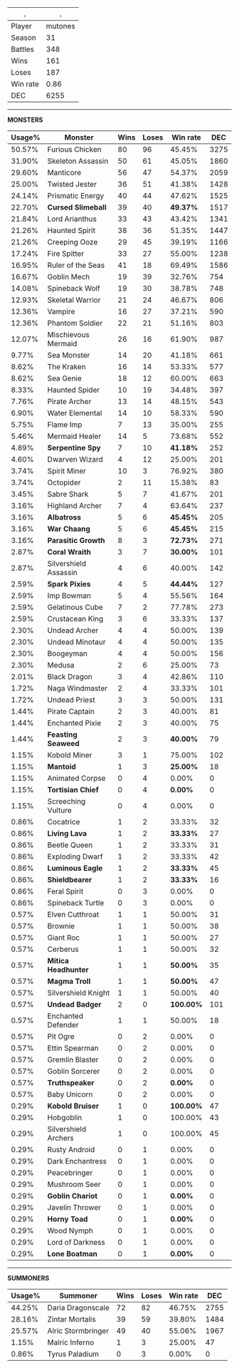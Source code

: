.|.
|-|-
Player|mutones
Season|31
Battles|348
Wins|161
Loses|187
Win rate|0.86
DEC|6255

---
**MONSTERS**

Usage%|Monster|Wins|Loses|Win rate|DEC|
-|-|-|-|-|-|
50.57%|Furious Chicken|80|96|45.45%|3275|
31.90%|Skeleton Assassin|50|61|45.05%|1860|
29.60%|Manticore|56|47|54.37%|2059|
25.00%|Twisted Jester|36|51|41.38%|1428|
24.14%|Prismatic Energy|40|44|47.62%|1525|
22.70%|**Cursed Slimeball**|39|40|**49.37%**|1517|
21.84%|Lord Arianthus|33|43|43.42%|1341|
21.26%|Haunted Spirit|38|36|51.35%|1447|
21.26%|Creeping Ooze|29|45|39.19%|1166|
17.24%|Fire Spitter|33|27|55.00%|1238|
16.95%|Ruler of the Seas|41|18|69.49%|1586|
16.67%|Goblin Mech|19|39|32.76%|754|
14.08%|Spineback Wolf|19|30|38.78%|748|
12.93%|Skeletal Warrior|21|24|46.67%|806|
12.36%|Vampire|16|27|37.21%|590|
12.36%|Phantom Soldier|22|21|51.16%|803|
12.07%|Mischievous Mermaid|26|16|61.90%|987|
9.77%|Sea Monster|14|20|41.18%|661|
8.62%|The Kraken|16|14|53.33%|577|
8.62%|Sea Genie|18|12|60.00%|663|
8.33%|Haunted Spider|10|19|34.48%|397|
7.76%|Pirate Archer|13|14|48.15%|543|
6.90%|Water Elemental|14|10|58.33%|590|
5.75%|Flame Imp|7|13|35.00%|255|
5.46%|Mermaid Healer|14|5|73.68%|552|
4.89%|**Serpentine Spy**|7|10|**41.18%**|252|
4.60%|Dwarven Wizard|4|12|25.00%|201|
3.74%|Spirit Miner|10|3|76.92%|380|
3.74%|Octopider|2|11|15.38%|83|
3.45%|Sabre Shark|5|7|41.67%|201|
3.16%|Highland Archer|7|4|63.64%|237|
3.16%|**Albatross**|5|6|**45.45%**|205|
3.16%|**War Chaang**|5|6|**45.45%**|215|
3.16%|**Parasitic Growth**|8|3|**72.73%**|271|
2.87%|**Coral Wraith**|3|7|**30.00%**|101|
2.87%|Silvershield Assassin|4|6|40.00%|142|
2.59%|**Spark Pixies**|4|5|**44.44%**|127|
2.59%|Imp Bowman|5|4|55.56%|164|
2.59%|Gelatinous Cube|7|2|77.78%|273|
2.59%|Crustacean King|3|6|33.33%|137|
2.30%|Undead Archer|4|4|50.00%|139|
2.30%|Undead Minotaur|4|4|50.00%|135|
2.30%|Boogeyman|4|4|50.00%|156|
2.30%|Medusa|2|6|25.00%|73|
2.01%|Black Dragon|3|4|42.86%|110|
1.72%|Naga Windmaster|2|4|33.33%|101|
1.72%|Undead Priest|3|3|50.00%|131|
1.44%|Pirate Captain|2|3|40.00%|81|
1.44%|Enchanted Pixie|2|3|40.00%|75|
1.44%|**Feasting Seaweed**|2|3|**40.00%**|79|
1.15%|Kobold Miner|3|1|75.00%|102|
1.15%|**Mantoid**|1|3|**25.00%**|18|
1.15%|Animated Corpse|0|4|0.00%|0|
1.15%|**Tortisian Chief**|0|4|**0.00%**|0|
1.15%|Screeching Vulture|0|4|0.00%|0|
0.86%|Cocatrice|1|2|33.33%|32|
0.86%|**Living Lava**|1|2|**33.33%**|27|
0.86%|Beetle Queen|1|2|33.33%|31|
0.86%|Exploding Dwarf|1|2|33.33%|42|
0.86%|**Luminous Eagle**|1|2|**33.33%**|45|
0.86%|**Shieldbearer**|1|2|**33.33%**|16|
0.86%|Feral Spirit|0|3|0.00%|0|
0.86%|Spineback Turtle|0|3|0.00%|0|
0.57%|Elven Cutthroat|1|1|50.00%|31|
0.57%|Brownie|1|1|50.00%|38|
0.57%|Giant Roc|1|1|50.00%|27|
0.57%|Cerberus|1|1|50.00%|32|
0.57%|**Mitica Headhunter**|1|1|**50.00%**|35|
0.57%|**Magma Troll**|1|1|**50.00%**|47|
0.57%|Silvershield Knight|1|1|50.00%|40|
0.57%|**Undead Badger**|2|0|**100.00%**|101|
0.57%|Enchanted Defender|1|1|50.00%|18|
0.57%|Pit Ogre|0|2|0.00%|0|
0.57%|Ettin Spearman|0|2|0.00%|0|
0.57%|Gremlin Blaster|0|2|0.00%|0|
0.57%|Goblin Sorcerer|0|2|0.00%|0|
0.57%|**Truthspeaker**|0|2|**0.00%**|0|
0.57%|Baby Unicorn|0|2|0.00%|0|
0.29%|**Kobold Bruiser**|1|0|**100.00%**|47|
0.29%|Hobgoblin|1|0|100.00%|43|
0.29%|Silvershield Archers|1|0|100.00%|45|
0.29%|Rusty Android|0|1|0.00%|0|
0.29%|Dark Enchantress|0|1|0.00%|0|
0.29%|Peacebringer|0|1|0.00%|0|
0.29%|Mushroom Seer|0|1|0.00%|0|
0.29%|**Goblin Chariot**|0|1|**0.00%**|0|
0.29%|Javelin Thrower|0|1|0.00%|0|
0.29%|**Horny Toad**|0|1|**0.00%**|0|
0.29%|Wood Nymph|0|1|0.00%|0|
0.29%|Lord of Darkness|0|1|0.00%|0|
0.29%|**Lone Boatman**|0|1|**0.00%**|0|

---
**SUMMONERS**

Usage%|Summoner|Wins|Loses|Win rate|DEC|
-|-|-|-|-|-|
44.25%|Daria Dragonscale|72|82|46.75%|2755|
28.16%|Zintar Mortalis|39|59|39.80%|1484|
25.57%|Alric Stormbringer|49|40|55.06%|1967|
1.15%|Malric Inferno|1|3|25.00%|47|
0.86%|Tyrus Paladium|0|3|0.00%|0|
